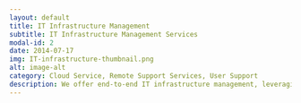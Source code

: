 ```yaml
---
layout: default
title: IT Infrastructure Management
subtitle: IT Infrastructure Management Services
modal-id: 2
date: 2014-07-17
img: IT-infrastructure-thumbnail.png
alt: image-alt
category: Cloud Service, Remote Support Services, User Support
description: We offer end-to-end IT infrastructure management, leveraging platforms like AWS, Azure, and Google Cloud to deliver scalable and secure cloud solutions. Our remote support services ensure quick issue resolution, while our user support team provides prompt assistance to keep your workforce productive—wherever they are.
---
```

